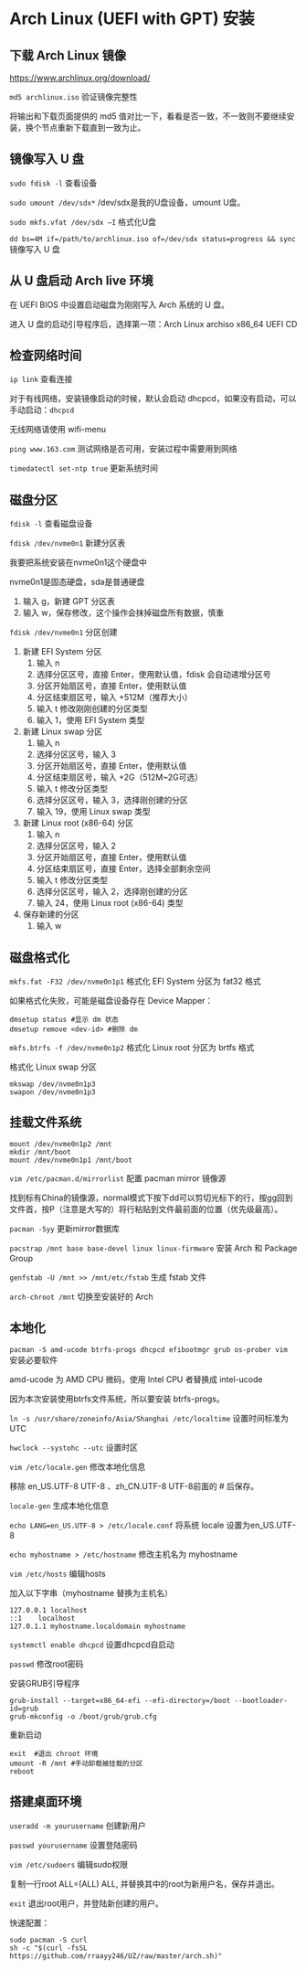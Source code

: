 # Arch Linux (UEFI with GPT) 安装

## 下载 Arch Linux 镜像

<https://www.archlinux.org/download/>

`md5 archlinux.iso` 验证镜像完整性

将输出和下载页面提供的 md5 值对比一下，看看是否一致，不一致则不要继续安装，换个节点重新下载直到一致为止。

## 镜像写入 U 盘

`sudo fdisk -l` 查看设备

`sudo umount /dev/sdx*` /dev/sdx是我的U盘设备，umount U盘。

`sudo mkfs.vfat /dev/sdx –I` 格式化U盘

`dd bs=4M if=/path/to/archlinux.iso of=/dev/sdx status=progress && sync` 镜像写入 U 盘

## 从 U 盘启动 Arch live 环境

在 UEFI BIOS 中设置启动磁盘为刚刚写入 Arch 系统的 U 盘。

进入 U 盘的启动引导程序后，选择第一项：Arch Linux archiso x86_64 UEFI CD

## 检查网络时间

`ip link` 查看连接

对于有线网络，安装镜像启动的时候，默认会启动 dhcpcd，如果没有启动，可以手动启动：`dhcpcd`

无线网络请使用 wifi-menu

`ping www.163.com` 测试网络是否可用，安装过程中需要用到网络

`timedatectl set-ntp true` 更新系统时间

## 磁盘分区

`fdisk -l` 查看磁盘设备

`fdisk /dev/nvme0n1` 新建分区表


我要把系统安装在nvme0n1这个硬盘中

nvme0n1是固态硬盘，sda是普通硬盘

1. 输入 g，新建 GPT 分区表
2. 输入 w，保存修改，这个操作会抹掉磁盘所有数据，慎重

`fdisk /dev/nvme0n1` 分区创建

1. 新建 EFI System 分区
    1. 输入 n
    2. 选择分区区号，直接 Enter，使用默认值，fdisk 会自动递增分区号
    3. 分区开始扇区号，直接 Enter，使用默认值
    4. 分区结束扇区号，输入 +512M（推荐大小）
    5. 输入 t 修改刚刚创建的分区类型
    6. 输入 1，使用 EFI System 类型
2. 新建 Linux swap 分区
    1. 输入 n
    2. 选择分区区号，输入 3
    3. 分区开始扇区号，直接 Enter，使用默认值
    4. 分区结束扇区号，输入 +2G（512M~2G可选）
    5. 输入 t 修改分区类型
    6. 选择分区区号，输入 3，选择刚创建的分区
    7. 输入 19，使用 Linux swap 类型
3. 新建 Linux root (x86-64) 分区
    1. 输入 n
    2. 选择分区区号，输入 2
    3. 分区开始扇区号，直接 Enter，使用默认值
    4. 分区结束扇区号，直接 Enter，选择全部剩余空间
    5. 输入 t 修改分区类型
    6. 选择分区区号，输入 2，选择刚创建的分区
    7. 输入 24，使用 Linux root (x86-64) 类型
4. 保存新建的分区
    1. 输入 w

## 磁盘格式化

`mkfs.fat -F32 /dev/nvme0n1p1` 格式化 EFI System 分区为 fat32 格式

如果格式化失败，可能是磁盘设备存在 Device Mapper：
```shell
dmsetup status #显示 dm 状态
dmsetup remove <dev-id> #删除 dm
```

`mkfs.btrfs -f /dev/nvme0n1p2` 格式化 Linux root 分区为 brtfs 格式

格式化 Linux swap 分区
```shell
mkswap /dev/nvme0n1p3
swapon /dev/nvme0n1p3
```

## 挂载文件系统

```shell
mount /dev/nvme0n1p2 /mnt
mkdir /mnt/boot
mount /dev/nvme0n1p1 /mnt/boot
```

`vim /etc/pacman.d/mirrorlist` 配置 pacman mirror 镜像源

找到标有China的镜像源，normal模式下按下dd可以剪切光标下的行，按gg回到文件首，按P（注意是大写的）将行粘贴到文件最前面的位置（优先级最高）。

`pacman -Syy` 更新mirror数据库

`pacstrap /mnt base base-devel linux linux-firmware` 安装 Arch 和 Package Group

`genfstab -U /mnt >> /mnt/etc/fstab` 生成 fstab 文件

`arch-chroot /mnt` 切换至安装好的 Arch

## 本地化

`pacman -S amd-ucode btrfs-progs dhcpcd efibootmgr grub os-prober vim` 安装必要软件

amd-ucode 为 AMD CPU 微码，使用 Intel CPU 者替换成 intel-ucode

因为本次安装使用btrfs文件系统，所以要安装 btrfs-progs。

`ln -s /usr/share/zoneinfo/Asia/Shanghai /etc/localtime` 设置时间标准为UTC

`hwclock --systohc --utc` 设置时区

`vim /etc/locale.gen` 修改本地化信息

移除 en_US.UTF-8 UTF-8 、zh_CN.UTF-8 UTF-8前面的 # 后保存。

`locale-gen` 生成本地化信息

`echo LANG=en_US.UTF-8 > /etc/locale.conf` 将系统 locale 设置为en_US.UTF-8

`echo myhostname > /etc/hostname` 修改主机名为 myhostname

`vim /etc/hosts` 编辑hosts

加入以下字串（myhostname 替换为主机名）

```shell
127.0.0.1 localhost
::1    localhost
127.0.1.1 myhostname.localdomain myhostname
```

`systemctl enable dhcpcd` 设置dhcpcd自启动

`passwd` 修改root密码

安装GRUB引导程序

```shell
grub-install --target=x86_64-efi --efi-directory=/boot --bootloader-id=grub
grub-mkconfig -o /boot/grub/grub.cfg
```

重新启动

```shell
exit  #退出 chroot 环境
umount -R /mnt #手动卸载被挂载的分区
reboot
```

## 搭建桌面环境

`useradd -m yourusername` 创建新用户

`passwd yourusername` 设置登陆密码

`vim /etc/sudoers` 编辑sudo权限

复制一行root ALL=(ALL) ALL, 并替换其中的root为新用户名，保存并退出。

`exit` 退出root用户，并登陆新创建的用户。

快速配置：

```shell
sudo pacman -S curl
sh -c "$(curl -fsSL https://github.com/rraayy246/UZ/raw/master/arch.sh)"
```
